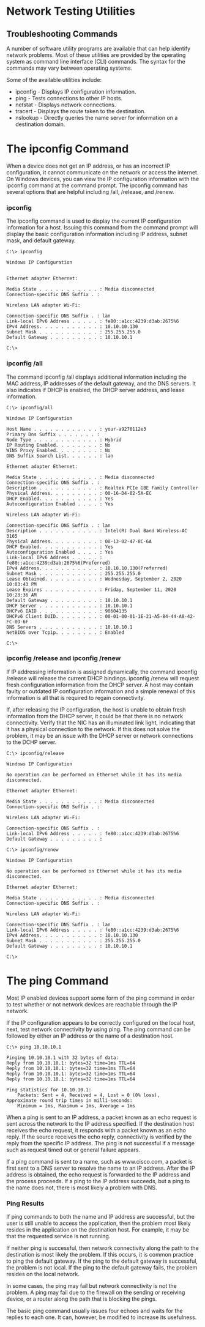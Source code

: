 # Network Testing Utilities

## Troubleshooting Commands
A number of software utility programs are available that can help identify network problems. Most of these utilities are provided by the operating system as command line interface (CLI) commands. The syntax for the commands may vary between operating systems.

Some of the available utilities include:

- ipconfig - Displays IP configuration information.
- ping - Tests connections to other IP hosts.
- netstat - Displays network connections.
- tracert - Displays the route taken to the destination.
- nslookup - Directly queries the name server for information on a destination domain.

# The ipconfig Command 
When a device does not get an IP address, or has an incorrect IP configuration, it cannot communicate on the network or access the internet. On Windows devices, you can view the IP configuration information with the ipconfig command at the command prompt. The ipconfig command has several options that are helpful including /all, /release, and /renew.

### **ipconfig**

 The ipconfig command is used to display the current IP configuration information for a host. Issuing this command from the command prompt will display the basic configuration information including IP address, subnet mask, and default gateway.
          
    C:\> ipconfig
    
    Windows IP Configuration
    
    
    Ethernet adapter Ethernet:
    
    Media State . . . . . . . . . . . : Media disconnected
    Connection-specific DNS Suffix . :
    
    Wireless LAN adapter Wi-Fi:
    
    Connection-specific DNS Suffix . : lan
    Link-local IPv6 Address . . . . . : fe80::a1cc:4239:d3ab:2675%6
    IPv4 Address. . . . . . . . . . . : 10.10.10.130
    Subnet Mask . . . . . . . . . . . : 255.255.255.0
    Default Gateway . . . . . . . . . : 10.10.10.1
    
    C:\>

              


### **ipconfig /all**

The command ipconfig /all displays additional information including the MAC address, IP addresses of the default gateway, and the DNS servers. It also indicates if DHCP is enabled, the DHCP server address, and lease information.
          
    C:\> ipconfig/all
    
    Windows IP Configuration
    
    Host Name . . . . . . . . . . . . : your-a9270112e3
    Primary Dns Suffix . . . . . . . :
    Node Type . . . . . . . . . . . . : Hybrid
    IP Routing Enabled. . . . . . . . : No
    WINS Proxy Enabled. . . . . . . . : No
    DNS Suffix Search List. . . . . . : lan
    
    Ethernet adapter Ethernet:
    
    Media State . . . . . . . . . . . : Media disconnected
    Connection-specific DNS Suffix . :
    Description . . . . . . . . . . . : Realtek PCIe GBE Family Controller
    Physical Address. . . . . . . . . : 00-16-D4-02-5A-EC
    DHCP Enabled. . . . . . . . . . . : Yes
    Autoconfiguration Enabled . . . . : Yes
    
    Wireless LAN adapter Wi-Fi:
    
    Connection-specific DNS Suffix . : lan
    Description . . . . . . . . . . . : Intel(R) Dual Band Wireless-AC 3165
    Physical Address. . . . . . . . . : 00-13-02-47-8C-6A
    DHCP Enabled. . . . . . . . . . . : Yes
    Autoconfiguration Enabled . . . . : Yes
    Link-local IPv6 Address . . . . . : fe80::a1cc:4239:d3ab:2675%6(Preferred)
    IPv4 Address. . . . . . . . . . . : 10.10.10.130(Preferred)
    Subnet Mask . . . . . . . . . . . : 255.255.255.0
    Lease Obtained. . . . . . . . . . : Wednesday, September 2, 2020 10:03:43 PM
    Lease Expires . . . . . . . . . . : Friday, September 11, 2020 10:23:36 AM
    Default Gateway . . . . . . . . . : 10.10.10.1
    DHCP Server . . . . . . . . . . . : 10.10.10.1
    DHCPv6 IAID . . . . . . . . . . . : 98604135
    DHCPv6 Client DUID. . . . . . . . : 00-01-00-01-1E-21-A5-84-44-A8-42-FC-0D-6F
    DNS Servers . . . . . . . . . . . : 10.10.10.1
    NetBIOS over Tcpip. . . . . . . . : Enabled
    
    C:\>

### **ipconfig /release and ipconfig /renew**
If IP addressing information is assigned dynamically, the command ipconfig /release will release the current DHCP bindings. ipconfig /renew will request fresh configuration information from the DHCP server. A host may contain faulty or outdated IP configuration information and a simple renewal of this information is all that is required to regain connectivity.

If, after releasing the IP configuration, the host is unable to obtain fresh information from the DHCP server, it could be that there is no network connectivity. Verify that the NIC has an illuminated link light, indicating that it has a physical connection to the network. If this does not solve the problem, it may be an issue with the DHCP server or network connections to the DCHP server.
                
    C:\> ipconfig/release
    
    Windows IP Configuration
    
    No operation can be performed on Ethernet while it has its media disconnected.
    
    Ethernet adapter Ethernet:
    
    Media State . . . . . . . . . . . : Media disconnected
    Connection-specific DNS Suffix . :
    
    Wireless LAN adapter Wi-Fi:
    
    Connection-specific DNS Suffix . :
    Link-local IPv6 Address . . . . . : fe80::a1cc:4239:d3ab:2675%6
    Default Gateway . . . . . . . . . :
    
    C:\> ipconfig/renew
    
    Windows IP Configuration
    
    No operation can be performed on Ethernet while it has its media disconnected.
    
    Ethernet adapter Ethernet:
    
    Media State . . . . . . . . . . . : Media disconnected
    Connection-specific DNS Suffix . :
    
    Wireless LAN adapter Wi-Fi:
    
    Connection-specific DNS Suffix . : lan
    Link-local IPv6 Address . . . . . : fe80::a1cc:4239:d3ab:2675%6
    IPv4 Address. . . . . . . . . . . : 10.10.10.130
    Subnet Mask . . . . . . . . . . . : 255.255.255.0
    Default Gateway . . . . . . . . . : 10.10.10.1
    
    C:\>

                
# The ping Command 
Most IP enabled devices support some form of the ping command in order to test whether or not network devices are reachable through the IP network.

If the IP configuration appears to be correctly configured on the local host, next, test network connectivity by using ping. The ping command can be followed by either an IP address or the name of a destination host.

    C:\> ping 10.10.10.1
    
    Pinging 10.10.10.1 with 32 bytes of data:
    Reply from 10.10.10.1: bytes=32 time=1ms TTL=64
    Reply from 10.10.10.1: bytes=32 time=1ms TTL=64
    Reply from 10.10.10.1: bytes=32 time=1ms TTL=64
    Reply from 10.10.10.1: bytes=32 time=1ms TTL=64
    
    Ping statistics for 10.10.10.1:
        Packets: Sent = 4, Received = 4, Lost = 0 (0% loss),
    Approximate round trip times in milli-seconds:
        Minimum = 1ms, Maximum = 1ms, Average = 1ms

When a ping is sent to an IP address, a packet known as an echo request is sent across the network to the IP address specified. If the destination host receives the echo request, it responds with a packet known as an echo reply. If the source receives the echo reply, connectivity is verified by the reply from the specific IP address. The ping is not successful if a message such as request timed out or general failure appears.

If a ping command is sent to a name, such as ww​w.cisco.com, a packet is first sent to a DNS server to resolve the name to an IP address. After the IP address is obtained, the echo request is forwarded to the IP address and the process proceeds. If a ping to the IP address succeeds, but a ping to the name does not, there is most likely a problem with DNS.

### Ping Results 
If ping commands to both the name and IP address are successful, but the user is still unable to access the application, then the problem most likely resides in the application on the destination host. For example, it may be that the requested service is not running.

If neither ping is successful, then network connectivity along the path to the destination is most likely the problem. If this occurs, it is common practice to ping the default gateway. If the ping to the default gateway is successful, the problem is not local. If the ping to the default gateway fails, the problem resides on the local network.

In some cases, the ping may fail but network connectivity is not the problem. A ping may fail due to the firewall on the sending or receiving device, or a router along the path that is blocking the pings.

The basic ping command usually issues four echoes and waits for the replies to each one. It can, however, be modified to increase its usefulness.

